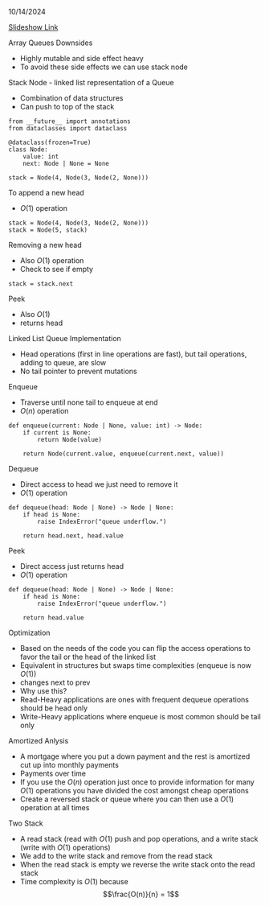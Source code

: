 10/14/2024

[Slideshow Link](https://docs.google.com/presentation/d/184C0sKjkGxgpZOvTRkcs8dDjL0RHV8I-nH6HcZ9iCFU/edit#slide=id.g2cd95aac0ed_0_338)

Array Queues Downsides
 - Highly mutable and side effect heavy
 - To avoid these side effects we can use stack node

Stack Node - linked list representation of a Queue
 - Combination of data structures
 - Can push to top of the stack

```
from __future__ import annotations
from dataclasses import dataclass

@dataclass(frozen=True)
class Node:
	value: int
	next: Node | None = None

stack = Node(4, Node(3, Node(2, None)))
```

To append a new head
 - $O(1)$ operation

```
stack = Node(4, Node(3, Node(2, None)))
stack = Node(5, stack)
```

Removing a new head
 - Also $O(1)$ operation
 - Check to see if empty

```
stack = stack.next
```

Peek
 - Also $O(1)$
 - returns head

Linked List Queue Implementation
 - Head operations (first in line operations are fast), but tail operations, adding to queue, are slow
 - No tail pointer to prevent mutations

Enqueue
 - Traverse until none tail to enqueue at end
 - $O(n)$ operation

```
def enqueue(current: Node | None, value: int) -> Node:
	if current is None:
		return Node(value)

	return Node(current.value, enqueue(current.next, value))
```

Dequeue
 - Direct access to head we just need to remove it 
 - $O(1)$ operation

```
def dequeue(head: Node | None) -> Node | None:
	if head is None:
		raise IndexError("queue underflow.")

	return head.next, head.value
```

Peek
 - Direct access just returns head
 - $O(1)$ operation

```
def dequeue(head: Node | None) -> Node | None:
	if head is None:
		raise IndexError("queue underflow.")

	return head.value
```

Optimization
 - Based on the needs of the code you can flip the access operations to favor the tail or the head of the linked list
 - Equivalent in structures but swaps time complexities (enqueue is now $O(1)$)
 - changes next to prev
 - Why use this? 
 - Read-Heavy applications are ones with frequent dequeue operations should be head only
 - Write-Heavy applications where enqueue is most common should be tail only

Amortized Anlysis
 - A mortgage where you put a down payment and the rest is amortized cut up into monthly payments
 - Payments over time
 - If you use the $O(n)$ operation just once to provide information for many $O(1)$ operations you have divided the cost amongst cheap operations
 - Create a reversed stack or queue where you can then use a $O(1)$ operation at all times

Two Stack
 - A read stack (read with $O(1)$ push and pop operations, and a write stack (write with $O(1)$ operations)
 - We add to the write stack and remove from the read stack
 - When the read stack is empty we reverse the write stack onto the read stack
 - Time complexity is $O(1)$ because $$\frac{O(n)}{n} = 1$$

 